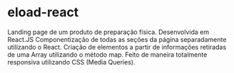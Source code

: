 # eload-react
Landing page de um produto de preparação física.
Desenvolvida em React.JS
Componentização de todas as seções da página separadamente utilizando o React.
Criação de elementos a partir de informações retiradas de uma Array utilizando o método map.
Feito de maneira totalmente responsiva utilizando CSS (Media Queries).
